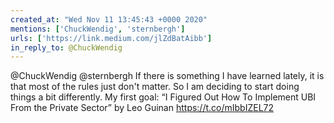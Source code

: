 ```yaml
---
created_at: "Wed Nov 11 13:45:43 +0000 2020"
mentions: ['ChuckWendig', 'sternbergh']
urls: ['https://link.medium.com/jlZdBatAibb']
in_reply_to: @ChuckWendig
---
```


@ChuckWendig @sternbergh If there is something I have learned lately, it is that most of the rules just don't matter. So I am deciding to start doing things a bit differently. My first goal: “I Figured Out How To Implement UBI From the Private Sector” by Leo Guinan https://t.co/mIbbIZEL72